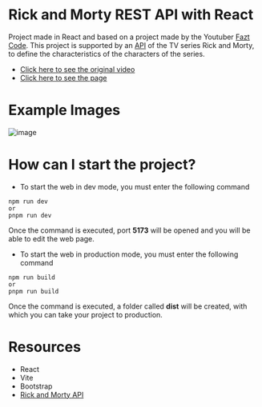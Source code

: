 # Rick and Morty REST API with React

Project made in React and based on a project made by the Youtuber [Fazt Code](https://www.youtube.com/@FaztCode). This project is supported by an [API](https://rickandmortyapi.com) of the TV series Rick and Morty, to define the characteristics of the characters of the series.
* [Click here to see the original video](https://youtu.be/H1aNTRK3YfU?si=Y-2g--oIi6BJBy46)
* [Click here to see the page](https://over1185.github.io/Rick-and-Morty-for-React/)

# Example Images

![image](https://github.com/Over1185/Rick-and-Morty-for-React/assets/92834159/952c19a4-4250-4260-a807-35488f73707a)

# How can I start the project?

* To start the web in dev mode, you must enter the following command

```
npm run dev
or
pnpm run dev
```

Once the command is executed, port **5173** will be opened and you will be able to edit the web page.

* To start the web in production mode, you must enter the following command

```
npm run build
or
pnpm run build
```

Once the command is executed, a folder called **dist** will be created, with which you can take your project to production.

# Resources

* React
* Vite
* Bootstrap
* [Rick and Morty API](https://rickandmortyapi.com)
